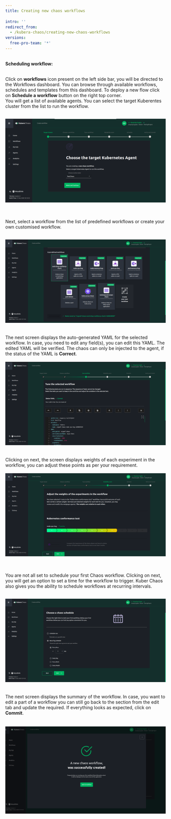 ```yaml
---
title: Creating new chaos workflows

intro: ''
redirect_from:
  - /kubera-chaos/creating-new-chaos-workflows
versions:
  free-pro-team: '*'
---
```

<br>
<b>Scheduling workflow:</b><br><br>

Click on <b>workflows</b> icon present on the left side bar, you will be directed to the Workflows dashboard. You can browse through available workflows, schedules and templates from this dashboard. To deploy a new flow click on <b>Schedule a workflow</b> button on the right top corner.
<br>
You will get a list of available agents. You can select the target Kuberentes cluster from the list to run the workflow. 
<br>
<br><center><a href="/assets/images/developer/create-new-workflows/ScheduleAWorkflow.png" target="_blank"><img class="image-with-border" src="/assets/images/developer/create-new-workflows/ChoosetargetNew.png"></a></center>
<br>
<br>

Next, select a workflow from the list of predefined workflows or create your own customised workflow. 
<br>
<br><center><a href="/assets/images/developer/create-new-workflows/SelectWorkflow.png" target="_blank"><img class="image-with-border" src="/assets/images/developer/create-new-workflows/SelectWorkflow.png"></a></center>
<br>
<br>
The next screen displays the auto-generated YAML for the selected workflow. In case, you need to edit any field(s), you can edit this YAML. The edited YAML will be verified. The chaos can only be injected to the agent, if the status of the YAML is <b>Correct</b>.
<br>
<br><center><a href="/assets/images/developer/create-new-workflows/YAML.png" target="_blank"><img class="image-with-border" src="/assets/images/developer/create-new-workflows/YAML.png" width="800"></a></center>
<br>
<br>
Clicking on next, the screen displays weights of each experiment in the workflow, you can adjust these points as per your requirement. 
<br>
<br><center><a href="/assets/images/developer/create-new-workflows/WeightsOfExperimentsNew.png" target="_blank"><img class="image-with-border" src="/assets/images/developer/create-new-workflows/WeightsOfExperimentsNew.png"></a></center>
<br>
<br>

You are not all set to schedule your first Chaos workflow. Clicking on next, you will get an option to set a time for the workflow to trigger. Kuber Chaos also gives you the ability to schedule workflows at recurring intervals. 
<br>
<br><center><a href="/assets/images/developer/create-new-workflows/ScheduleWorkflowTime.png" target="_blank"><img class="image-with-border" src="/assets/images/developer/create-new-workflows/ScheduleWorkflowTime.png"></a></center>
<br>
<br>
The next screen displays the summary of the workflow. In case, you want to edit a part of a workflow you can still go back to the section from the edit tab and update the required. If everything looks as expected, click on <b>Commit</b>.  
<br>
<br><center><a href="/assets/images/developer/create-new-workflows/Complete.png" target="_blank"><img class="image-with-border" src="/assets/images/developer/create-new-workflows/Complete.png"></a></center>
<br>
<br>
